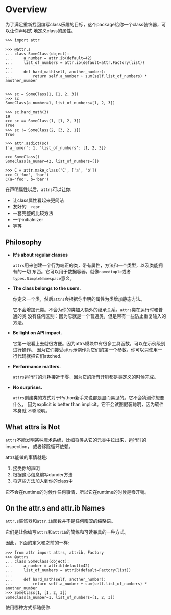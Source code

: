 # Overview

为了满足重新找回编写class乐趣的目标，这个package给你一个class装饰器，可以让你声明式
地定义class的属性。

```
>>> import attr

>>> @attr.s
... class SomeClass(object):
...     a_number = attr.ib(default=42)
...     list_of_numbers = attr.ib(default=attr.Factory(list))
...
...     def hard_math(self, another_number):
...         return self.a_number + sum(self.list_of_numbers) * another_number


>>> sc = SomeClass(1, [1, 2, 3])
>>> sc
SomeClass(a_number=1, list_of_numbers=[1, 2, 3])

>>> sc.hard_math(3)
19
>>> sc == SomeClass(1, [1, 2, 3])
True
>>> sc != SomeClass(2, [3, 2, 1])
True

>>> attr.asdict(sc)
{'a_numer': 1, 'list_of_numbers': [1, 2, 3]}

>>> SomeClass()
SomeClass(a_numer=42, list_of_numbers=[])

>>> C = attr.make_class('C', ['a', 'b'])
>>> C('foo', 'bar')
C(a='foo', b='bar')
```

在声明属性以后，`attrs`可以让你:

- 让class属性看起来更简洁
- 友好的`__repr__`
- 一套完整的比较方法
- 一个initialnizer
- 等等

## Philosophy

- **It's about regular classes**

    `attrs`用来创建一个行为端正的类，带有属性，方法和一个类型，以及类能拥有的一切
    东西。它可以用于数据容器，就像`namedtuple`或者`types.SimpleNamespace`意义。

- **The class belongs to the users.**

    你定义一个类，然后`attrs`会根据你申明的属性为类增加静态方法。

    它不会增加元类。不会为你的类加入额外的继承关系。`attrs`类在运行时和普通的类
    没有任何区别：因为它就是一个普通类，但是带有一些防止重复输入的方法。

- **Be light on API impact.**

    它第一眼看上去就很方便。因为attrs模块中有很多工具函数，可以在示例级别进行操作。
    因为它们接受attrs示例作为它们的第一个参数，你可以只使用一行代码就把它们attched.

- **Performance matters.**

    `attrs`运行时的消耗接近于零，因为它的所有开销都是类定义的时候完成。

- **No surprises.**

    `attrs`创建类的方式对于Python新手来说都是显而易见的。它不会猜测你想要什么，
    因为explicit is better than implicit。它不会试图假装聪明，因为软件本身就
    不够聪明。

## What attrs is Not

`attrs`不能发明某种魔术系统，比如将类从它的元类中拉出来，运行时的inspection，
或者移除循环依赖。

attrs能做的事情就是:

1. 接受你的声明
2. 根据这心信息编写dunder方法
3. 将这些方法加入到你的class中

它不会在runtime的时候作任何事情，所以它在runtime的时候是零开销。

## On the attr.s and attr.ib Names

`attr.s`装饰器和`attr.ib`函数并不是任何晦涩的缩略语。

它们是让你编写`attrs`和`attrib`的简练和可读兼具的一种方式。

因此，下面的定义和之前的一样:

```
>>> from attr import attrs, attrib, Factory
>>> @attrs
... class SomeClass(object):
...     a_number = attrib(default=42)
...     list_of_numbers = attrib(default=Factory(list))
...
...     def hard_math(self, another_number):
...         return self.a_number + sum(self.list_of_numbers) * another_number
>>> SomeClass(1, [1, 2, 3])
SomeClass(a_number=1, list_of_numbers=[1, 2, 3])
```

使用哪种方式都随便你.


